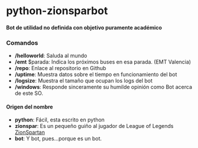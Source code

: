 # python-zionsparbot

#### Bot de utilidad no definida con objetivo puramente académico


### Comandos
* **/helloworld**: Saluda al mundo
* **/emt** $parada: Indica los próximos buses en esa parada. (EMT Valencia)
* **/repo**: Enlace al repositorio en Github
* **/uptime**: Muestra datos sobre el tiempo en funcionamiento del bot
* **/logsize**: Muestra el tamaño que ocupan los logs del bot
* **/windows**: Responde sinceramente su humilde opinión como Bot acerca de este SO.
















#### Origen del nombre
* **python**: Fácil, esta escrito en python
* **zionspar**: Es un pequeño guiño al jugador de League of Legends [ZionSpartan](https://en.wikipedia.org/wiki/Darshan_(League_of_Legends_player))
* **bot**: Y bot, pues...porque es un bot.
